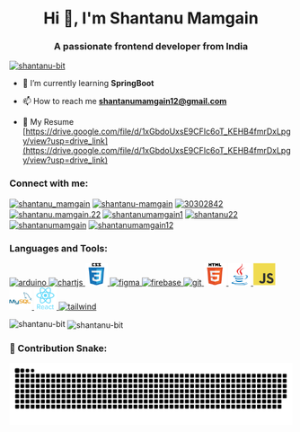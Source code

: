 <h1 align="center">Hi 👋, I'm Shantanu Mamgain</h1>
<h3 align="center">A passionate frontend developer from India</h3>

<p align="left"> <a href="https://github.com/ryo-ma/github-profile-trophy"><img src="https://github-profile-trophy.vercel.app/?username=shantanu-bit" alt="shantanu-bit" /></a> </p>

- 🌱 I’m currently learning **SpringBoot**

- 📫 How to reach me **shantanumamgain12@gmail.com**

- 📄 My Resume [https://drive.google.com/file/d/1xGbdoUxsE9CFIc6oT_KEHB4fmrDxLpgy/view?usp=drive_link](https://drive.google.com/file/d/1xGbdoUxsE9CFIc6oT_KEHB4fmrDxLpgy/view?usp=drive_link)

<h3 align="left">Connect with me:</h3>
<p align="left">
<a href="https://dev.to/shantanu_mamgain" target="blank"><img align="center" src="https://raw.githubusercontent.com/rahuldkjain/github-profile-readme-generator/master/src/images/icons/Social/devto.svg" alt="shantanu_mamgain" height="30" width="40" /></a>
<a href="https://linkedin.com/in/shantanu-mamgain" target="blank"><img align="center" src="https://raw.githubusercontent.com/rahuldkjain/github-profile-readme-generator/master/src/images/icons/Social/linked-in-alt.svg" alt="shantanu-mamgain" height="30" width="40" /></a>
<a href="https://stackoverflow.com/users/30302842" target="blank"><img align="center" src="https://raw.githubusercontent.com/rahuldkjain/github-profile-readme-generator/master/src/images/icons/Social/stack-overflow.svg" alt="30302842" height="30" width="40" /></a>
<a href="https://instagram.com/shantanu.mamgain.22" target="blank"><img align="center" src="https://raw.githubusercontent.com/rahuldkjain/github-profile-readme-generator/master/src/images/icons/Social/instagram.svg" alt="shantanu.mamgain.22" height="30" width="40" /></a>
<a href="https://www.hackerrank.com/shantanumamgain1" target="blank"><img align="center" src="https://raw.githubusercontent.com/rahuldkjain/github-profile-readme-generator/master/src/images/icons/Social/hackerrank.svg" alt="shantanumamgain1" height="30" width="40" /></a>
<a href="https://codeforces.com/profile/shantanu22" target="blank"><img align="center" src="https://raw.githubusercontent.com/rahuldkjain/github-profile-readme-generator/master/src/images/icons/Social/codeforces.svg" alt="shantanu22" height="30" width="40" /></a>
<a href="https://www.leetcode.com/shantanumamgain" target="blank"><img align="center" src="https://raw.githubusercontent.com/rahuldkjain/github-profile-readme-generator/master/src/images/icons/Social/leet-code.svg" alt="shantanumamgain" height="30" width="40" /></a>
<a href="https://auth.geeksforgeeks.org/user/shantanumamgain12" target="blank"><img align="center" src="https://raw.githubusercontent.com/rahuldkjain/github-profile-readme-generator/master/src/images/icons/Social/geeks-for-geeks.svg" alt="shantanumamgain12" height="30" width="40" /></a>
</p>

<h3 align="left">Languages and Tools:</h3>
<p align="left"> <a href="https://www.arduino.cc/" target="_blank" rel="noreferrer"> <img src="https://cdn.worldvectorlogo.com/logos/arduino-1.svg" alt="arduino" width="40" height="40"/> </a> <a href="https://www.chartjs.org" target="_blank" rel="noreferrer"> <img src="https://www.chartjs.org/media/logo-title.svg" alt="chartjs" width="40" height="40"/> </a> <a href="https://www.w3schools.com/css/" target="_blank" rel="noreferrer"> <img src="https://raw.githubusercontent.com/devicons/devicon/master/icons/css3/css3-original-wordmark.svg" alt="css3" width="40" height="40"/> </a> <a href="https://www.figma.com/" target="_blank" rel="noreferrer"> <img src="https://www.vectorlogo.zone/logos/figma/figma-icon.svg" alt="figma" width="40" height="40"/> </a> <a href="https://firebase.google.com/" target="_blank" rel="noreferrer"> <img src="https://www.vectorlogo.zone/logos/firebase/firebase-icon.svg" alt="firebase" width="40" height="40"/> </a> <a href="https://git-scm.com/" target="_blank" rel="noreferrer"> <img src="https://www.vectorlogo.zone/logos/git-scm/git-scm-icon.svg" alt="git" width="40" height="40"/> </a> <a href="https://www.w3.org/html/" target="_blank" rel="noreferrer"> <img src="https://raw.githubusercontent.com/devicons/devicon/master/icons/html5/html5-original-wordmark.svg" alt="html5" width="40" height="40"/> </a> <a href="https://www.java.com" target="_blank" rel="noreferrer"> <img src="https://raw.githubusercontent.com/devicons/devicon/master/icons/java/java-original.svg" alt="java" width="40" height="40"/> </a> <a href="https://developer.mozilla.org/en-US/docs/Web/JavaScript" target="_blank" rel="noreferrer"> <img src="https://raw.githubusercontent.com/devicons/devicon/master/icons/javascript/javascript-original.svg" alt="javascript" width="40" height="40"/> </a> <a href="https://www.mysql.com/" target="_blank" rel="noreferrer"> <img src="https://raw.githubusercontent.com/devicons/devicon/master/icons/mysql/mysql-original-wordmark.svg" alt="mysql" width="40" height="40"/> </a> <a href="https://reactjs.org/" target="_blank" rel="noreferrer"> <img src="https://raw.githubusercontent.com/devicons/devicon/master/icons/react/react-original-wordmark.svg" alt="react" width="40" height="40"/> </a> <a href="https://tailwindcss.com/" target="_blank" rel="noreferrer"> <img src="https://www.vectorlogo.zone/logos/tailwindcss/tailwindcss-icon.svg" alt="tailwind" width="40" height="40"/> </a> </p>

<p><img align="left" src="https://github-readme-stats.vercel.app/api/top-langs?username=shantanu-bit&show_icons=true&locale=en&layout=compact" alt="shantanu-bit" /></p>

<p>&nbsp;<img align="center" src="https://github-readme-stats.vercel.app/api?username=shantanu-bit&show_icons=true&locale=en" alt="shantanu-bit" /></p>

### 🐍 Contribution Snake:

<p align="center">
  <img src="https://github.com/shantanu-bit/shantanu-bit/blob/main/output/github-contribution-grid-snake-dark.svg" alt="Snake animation" />
</p>
